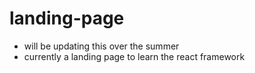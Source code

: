 # landing-page
- will be updating this over the summer
- currently a landing page to learn the react framework 